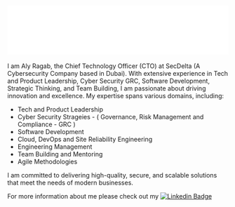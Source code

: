 ![](https://github.com/AlyRagab/AlyRagab/blob/main/assets/main.svg)

I am Aly Ragab, the Chief Technology Officer (CTO) at SecDelta (A Cybersecurity Company based in Dubai). With extensive experience in Tech and Product Leadership, Cyber Security GRC, Software Development, Strategic Thinking, and Team Building, I am passionate about driving innovation and excellence. My expertise spans various domains, including:

- Tech and Product Leadership
- Cyber Security Strageies - ( Governance, Risk Management and Compliance - GRC )
- Software Development
- Cloud, DevOps and Site Reliability Engineering
- Engineering Management
- Team Building and Mentoring
- Agile Methodologies

I am committed to delivering high-quality, secure, and scalable solutions that meet the needs of modern businesses.


For more information about me please check out my
[![Linkedin Badge](https://img.shields.io/badge/-LinkedIn-blue?style=flat-square&logo=Linkedin&logoColor=white&link=https://www.linkedin.com/in/alyragab/)](https://www.linkedin.com/in/alyragab/)
